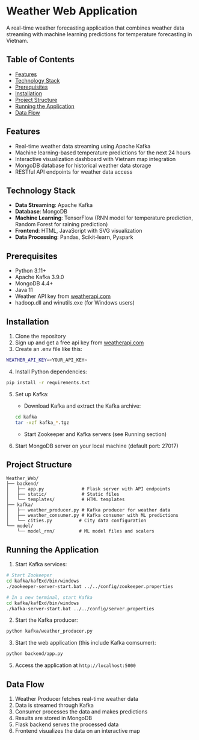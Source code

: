 # Weather Web Application
A real-time weather forecasting application that combines weather data streaming with machine learning predictions for temperature forecasting in Vietnam.

## Table of Contents
- [Features](#features)
- [Technology Stack](#technology-stack)
- [Prerequisites](#prerequisites)
- [Installation](#installation)
- [Project Structure](#project-structure)
- [Running the Application](#running-the-application)
- [Data Flow](#data-flow)

## Features

- Real-time weather data streaming using Apache Kafka
- Machine learning-based temperature predictions for the next 24 hours
- Interactive visualization dashboard with Vietnam map integration
- MongoDB database for historical weather data storage
- RESTful API endpoints for weather data access

## Technology Stack

- **Data Streaming**: Apache Kafka
- **Database**: MongoDB
- **Machine Learning**: TensorFlow (RNN model for temperature prediction, Random Forest for raining prediction)
- **Frontend**: HTML, JavaScript with SVG visualization
- **Data Processing**: Pandas, Scikit-learn, Pyspark

## Prerequisites

- Python 3.11+
- Apache Kafka 3.9.0
- MongoDB 4.4+
- Java 11
- Weather API key from [weatherapi.com](https://www.weatherapi.com/)
- hadoop.dll and winutils.exe (for Windows users)

## Installation

1. Clone the repository
2. Sign up and get a free api key from [weatherapi.com](https://www.weatherapi.com/)
3. Create an .env file like this:
```bash
WEATHER_API_KEY=<YOUR_API_KEY>
```
4. Install Python dependencies:
```bash
pip install -r requirements.txt
```

5. Set up Kafka:
   - Download Kafka and extract the Kafka archive:
   ```bash
   cd kafka
   tar -xzf kafka_*.tgz
   ```
   - Start Zookeeper and Kafka servers (see Running section)

6. Start MongoDB server on your local machine (default port: 27017)

## Project Structure

```
Weather_Web/
├── backend/
│   ├── app.py              # Flask server with API endpoints
│   ├── static/             # Static files
│   └── templates/          # HTML templates
├── kafka/
│   ├── weather_producer.py # Kafka producer for weather data
│   ├── weather_consumer.py # Kafka consumer with ML predictions
│   └── cities.py          # City data configuration
└── model/
    └── model_rnn/         # ML model files and scalers
```

## Running the Application

1. Start Kafka services:
```bash
# Start Zookeeper
cd kafka/kafExd/bin/windows
./zookeeper-server-start.bat ../../config/zookeeper.properties

# In a new terminal, start Kafka
cd kafka/kafExd/bin/windows
./kafka-server-start.bat ../../config/server.properties
```

2. Start the Kafka producer:
```bash
python kafka/weather_producer.py
```

3. Start the web application (this include Kafka comsumer):
```bash
python backend/app.py
```

5. Access the application at `http://localhost:5000`

## Data Flow
1. Weather Producer fetches real-time weather data
2. Data is streamed through Kafka
3. Consumer processes the data and makes predictions
4. Results are stored in MongoDB
5. Flask backend serves the processed data
6. Frontend visualizes the data on an interactive map
